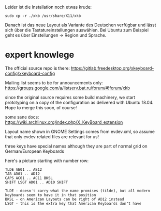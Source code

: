 Leider ist die Installation noch etwas krude:

    sudo cp -r ./xkb /usr/share/X11/xkb

Danach ist das neue Layout als Variante des Deutschen verfügbar und lässt sich über die Tastatureinstellungen auswählen. Bei Ubuntu zum Beispiel geht es über Einstellungen  -> Region und Sprache.


expert knowlege
===============

The official source repo is there: https://gitlab.freedesktop.org/xkeyboard-config/xkeyboard-config

Mailing list seems to be for announcements only: https://groups.google.com/a/listserv.bat.ru/forum/#!forum/xkb

since the original source requires some build machinery, we start prototyping on a copy of the configuration as delivered with Ubuntu 18.04. Hope to merge this soon, of course!


some sane docs: https://wiki.archlinux.org/index.php/X_KeyBoard_extension

Layout name shown in GNOME Settings comes from evdev.xml, so assume that only evdev related files are relevant for us!



three keys have special names although they are part of normal grid on German/European Keyboards

here's a picture starting with number row: 

    TLDE AE01 .. AE12
    TAB AD01 .. AD12
    CAPS AC01 .. AC11 BKSL
    SHIFT LSGT AD01 .. AD10 SHIFT

    TLDE - doesn't carry what the name promises (tilde), but all modern keyboards seem to have it in that position
    BKSL - on American Layouts can be right of AD12 instead 
    LSGT - this is the extra key that American Keyboards don't have
